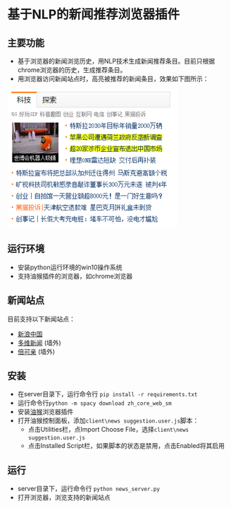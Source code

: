 # 基于NLP的新闻推荐浏览器插件

## 主要功能
- 基于浏览器的新闻浏览历史，用NLP技术生成新闻推荐条目。目前只根据chrome浏览器的历史，生成推荐条目。
- 用浏览器访问新闻站点时，高亮被推荐的新闻条目，效果如下图所示：

![exmple](/example.PNG)

## 运行环境
- 安装python运行环境的win10操作系统
- 支持油猴插件的浏览器，如chrome浏览器

## 新闻站点
目前支持以下新闻站点：
- [新浪中国](https://www.sina.com.cn/)
- [多维新闻](https://www.dwnews.com/) (墙外)
- [倍可亲](https://www.backchina.com/) (墙外)

## 安装
- 在server目录下，运行命令行 `pip install -r requirements.txt`
- 运行命令行`python -m spacy download zh_core_web_sm`
- 安装[油猴](https://www.tampermonkey.net/)浏览器插件
- 打开油猴控制面板，添加`client\news suggestion.user.js`脚本：
  - 点击Utilities栏，点Import Choose File，选择`client\news suggestion.user.js`
  - 点击Installed Script栏，如果脚本的状态是禁用，点击Enabled将其启用

## 运行
- server目录下，运行命令行 `python news_server.py`
- 打开浏览器，浏览支持的新闻站点

